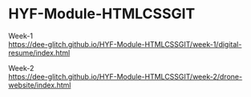 # HYF-Module-HTMLCSSGIT

Week-1 <br>
https://dee-glitch.github.io/HYF-Module-HTMLCSSGIT/week-1/digital-resume/index.html

Week-2 <br>
https://dee-glitch.github.io/HYF-Module-HTMLCSSGIT/week-2/drone-website/index.html
